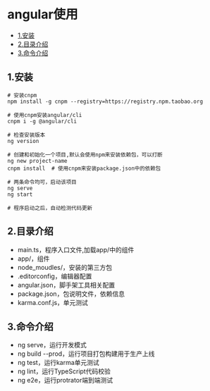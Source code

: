 # angular使用

<!-- vim-markdown-toc Marked -->

* [1.安装](#1.安装)
* [2.目录介绍](#2.目录介绍)
* [3.命令介绍](#3.命令介绍)

<!-- vim-markdown-toc -->

## 1.安装

```shell
# 安装cnpm
npm install -g cnpm --registry=https://registry.npm.taobao.org

# 使用cnpm安装angular/cli
cnpm i -g @angular/cli

# 检查安装版本
ng version

# 创建和初始化一个项目,默认会使用npm来安装依赖包，可以打断
ng new project-name
cnpm install  # 使用cnpm来安装package.json中的依赖包

# 两条命令均可，启动该项目
ng serve
ng start

# 程序启动之后，自动检测代码更新
```

## 2.目录介绍

- main.ts，程序入口文件,加载app/中的组件
- app/，组件
- node_moudles/，安装的第三方包
- .editorconfig，编辑器配置
- angular.json，脚手架工具相关配置
- package.json，包说明文件，依赖信息
- karma.conf.js，单元测试

## 3.命令介绍

- ng serve，运行开发模式
- ng build --prod，运行项目打包构建用于生产上线
- ng test，运行karma单元测试
- ng lint，运行TypeScript代码校验
- ng e2e，运行protrator端到端测试


